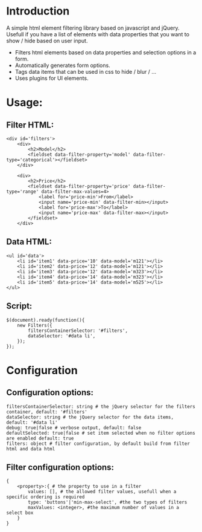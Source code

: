 # Introduction
A simple html element filtering library based on javascript and jQuery.
Usefull if you have a list of elements with data properties that you want to show / hide based on user input.

- Filters html elements based on data properties and selection options in a form.
- Automatically generates form options.
- Tags data items that can be used in css to hide / blur / ...
- Uses plugins for UI elements.

# Usage:
## Filter HTML:
```
<div id='filters'>
	<div>
		<h2>Model</h2>
		<fieldset data-filter-property='model' data-filter-type='categorical'></fieldset>
	</div>

	<div>
		<h2>Price</h2>
		<fieldset data-filter-property='price' data-filter-type='range' data-filter-max-values=4>
			<label for='price-min'>From</label>
			<input name='price-min' data-filter-min></input>
			<label for='price-max'>To</label>
			<input name='price-max' data-filter-max></input>
		</fieldset>
	</div>
```
## Data HTML:
```
<ul id='data'>
	<li id='item1' data-price='10' data-model='m121'></li>
	<li id='item2' data-price='12' data-model='m121'></li>
	<li id='item3' data-price='12' data-model='m323'></li>
	<li id='item4' data-price='14' data-model='m323'></li>
	<li id='item5' data-price='14' data-model='m525'></li>
</ul>
```
## Script:
```
$(document).ready(function(){
	new Filters({
		filtersContainerSelector: '#filters',
		dataSelector: '#data li',
	});
});
```

# Configuration
## Configuration options:
```
filtersContainerSelector: string # the jQuery selector for the filters container, default: '#filters'
dataSelector: string # the jQuery selector for the data items, default: '#data li'
debug: true|false # verbose output, default: false
defaultSelected: true|false # set item selected when no filter options are enabled default: true
filters: object # filter configuration, by default build from filter html and data html
```
## Filter configuration options:
```
{
	<property>:{ # the property to use in a filter
		values: [], # the allowed filter values, usefull when a specific ordering is required
		type: 'buttons'|'min-max-select', #the two types of filters
		maxValues: <integer>, #the maximum number of values in a select box
	}
}
```
